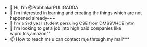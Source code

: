 - 👋 Hi, I’m @PrabhakarPULIGADDA
- 👀 I’m interested in learning and creating the things which are not happened already~~~
- 🌱 I’m a 3rd year student persuing CSE from DMSSVHCE mtm
- 💞️ I’m looking to get a job into high paid companies like wipro,tcs,amazon""
- 📫 How to reach me u can contact m,e through my mail***

<!---
PrabhakarPULIGADDA/PrabhakarPULIGADDA is a ✨ special ✨ repository because its `README.md` (this file) appears on your GitHub profile.
You can click the Preview link to take a look at your changes.
--->
